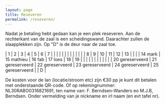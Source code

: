 ```yaml
---
layout: page
title: Reseveren
permalink: /reseveren/
---
```


Nadat je betaling hebt gedaan kan je een plek reseveren. Aan de rechterkant van de zaal is een scheidingswand. Daarachter zullen de slaapplekken zijn. Op "D" is de deur naar de zaal toe.

| 1 | 2 | 3 | 4 | 5 | 6 | 7 |   |
|   |   |   |   |   |   |   |   |
|   | 8 | 9 | 10 | 11 | 12 | 13 |   |
|   | 14 mark | 15 mathieu | 16 fab | 17 loes | 18 | 19 |   |
|   |   |   |   |   |   |   |   |
| 20 gereserveerd | 21 gereserveerd | 22 gereserveerd  | 23 gereserveerd | 24 gereserveerd | 25 gereserveerd |   | D  |

De kosten voor de lan (locatie/stroom etc) zijn €30 pp je kunt dit betalen met onderstaande QR-code. Of op rekeningnummer: NL30RABO0316821691, ten name van: F. Berndsen-Wanders eo M.J.B, Berndsen. Onder vermelding van je nickname en irl naam (en evt tafel nr).
